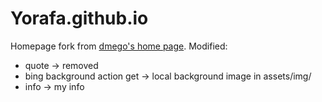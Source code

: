 # Yorafa.github.io

Homepage fork from [dmego's home page](https://github.com/dmego/home.github.io). Modified:

-   quote -> removed
-   bing background action get -> local background image in assets/img/
-   info -> my info
